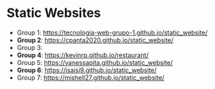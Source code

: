# Static Websites

- Group 1: https://tecnologia-web-grupo-1.github.io/static_website/
- **Group 2**: https://cpanta2020.github.io/static_website/
- Group 3:
- **Group 4**: https://kevinrp.github.io/restaurant/
- Group 5: https://vanessapita.github.io/static_website/
- **Group 6**: https://isaisi9.github.io/static_website/
- Group 7: https://mishell27.github.io/static_website/

